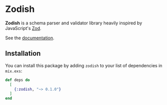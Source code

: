 # Zodish

**Zodish** is a schema parser and validator library heavily inspired
by JavaScript's [Zod](https://zod.dev).

See the [documentation](https://hexdocs.pm/zodish).

## Installation

You can install this package by adding `zodish` to your list of
dependencies in `mix.exs`:

```elixir
def deps do
  [
    {:zodish, "~> 0.1.0"}
  ]
end
```
